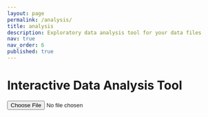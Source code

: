 ```yaml
---
layout: page
permalink: /analysis/
title: analysis
description: Exploratory data analysis tool for your data files
nav: true
nav_order: 6
published: true
---
```


<h1>Interactive Data Analysis Tool</h1>
<input type="file" id="fileInput" accept=".csv,.txt" />
<div id="filterSection"></div>
<div id="plot"></div>

<script src="https://cdn.plotly.com/plotly-latest.min.js"></script>
<script src="https://cdnjs.cloudflare.com/ajax/libs/PapaParse/5.3.1/papaparse.min.js"></script>
<script src="/assets/js/data_analysis.js"></script>

